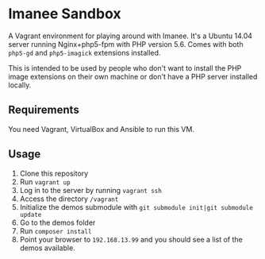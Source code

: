 # Imanee Sandbox
A Vagrant environment for playing around with Imanee. It's a Ubuntu 14.04 server running Nginx+php5-fpm with PHP version 5.6. Comes with both ``php5-gd`` and ``php5-imagick`` extensions installed.

This is intended to be used by people who don't want to install the PHP image extensions on their own machine or don't have a PHP server installed locally.

## Requirements
You need Vagrant, VirtualBox and Ansible to run this VM.

## Usage
1. Clone this repository
2. Run ``vagrant up``
3. Log in to the server by running ``vagrant ssh``
4. Access the directory ``/vagrant``
5. Initialize the demos submodule with ``git submodule init|git submodule update``
6. Go to the demos folder
7. Run ``composer install``
8. Point your browser to ``192.168.13.99`` and you should see a list of the demos available.

